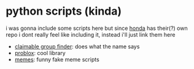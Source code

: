# python scripts (kinda)

i was gonna include some scripts here but since [honda](https://github.com/h0nde) has their(?) own repo i dont really feel like including it, instead i'll just link them here

- [claimable group finder](https://github.com/h0nde/roblox-claimable-group-finder): does what the name says
- [problox](https://github.com/h0nde/problox): cool library
- [memes](https://github.com/h0nde/memes): funny fake meme scripts